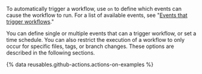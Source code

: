
To automatically trigger a workflow, use `on` to define which events can cause the workflow to run. For a list of available events, see "[Events that trigger workflows](/articles/events-that-trigger-workflows)."

You can define single or multiple events that can a trigger workflow, or set a time schedule. You can also restrict the execution of a workflow to only occur for specific files, tags, or branch changes. These options are described in the following sections.

{% data reusables.github-actions.actions-on-examples %}

